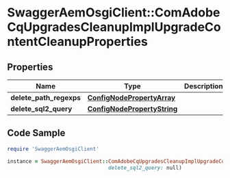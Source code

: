 # SwaggerAemOsgiClient::ComAdobeCqUpgradesCleanupImplUpgradeContentCleanupProperties

## Properties

Name | Type | Description | Notes
------------ | ------------- | ------------- | -------------
**delete_path_regexps** | [**ConfigNodePropertyArray**](ConfigNodePropertyArray.md) |  | [optional] 
**delete_sql2_query** | [**ConfigNodePropertyString**](ConfigNodePropertyString.md) |  | [optional] 

## Code Sample

```ruby
require 'SwaggerAemOsgiClient'

instance = SwaggerAemOsgiClient::ComAdobeCqUpgradesCleanupImplUpgradeContentCleanupProperties.new(delete_path_regexps: null,
                                 delete_sql2_query: null)
```


